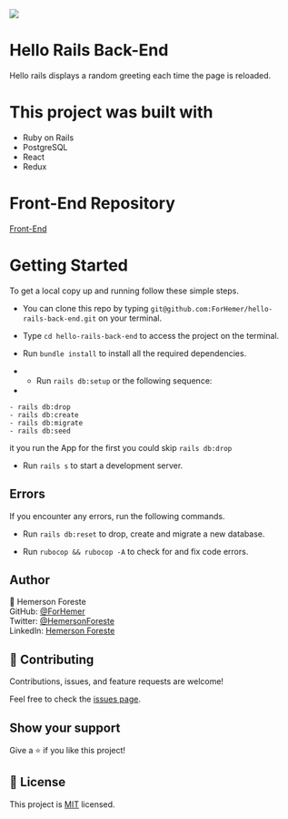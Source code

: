 ![](https://img.shields.io/badge/Microverse-blueviolet)

# Hello Rails Back-End

Hello rails displays a random greeting each time the page is reloaded.

# This project was built with

- Ruby on Rails
- PostgreSQL
- React
- Redux

# Front-End Repository
[Front-End](https://github.com/ForHemer/hello-rails-front-end)

# Getting Started

To get a local copy up and running follow these simple steps.

- You can clone this repo by typing `git@github.com:ForHemer/hello-rails-back-end.git` on your terminal.

- Type `cd hello-rails-back-end` to access the project on the terminal.
  
- Run `bundle install` to install all the required dependencies.
- - Run `rails db:setup` or the following sequence:
- 
```
- rails db:drop
- rails db:create
- rails db:migrate
- rails db:seed  
  ```              
  it you run the App for the first you could skip `rails db:drop`

- Run `rails s` to start a development server.

## Errors

If you encounter any errors, run the following commands.

- Run `rails db:reset` to drop, create and migrate a new database.

- Run `rubocop && rubocop -A` to check for and fix code errors.




## Author

👤 Hemerson Foreste<br>
GitHub: [@ForHemer](https://github.com/ForHemer)<br>
Twitter: [@HemersonForeste](https://twitter.com/HemersonForeste)<br>
LinkedIn: [Hemerson Foreste](https://www.linkedin.com/in/hemerson-foreste/)<br>

## 🤝 Contributing

Contributions, issues, and feature requests are welcome!

Feel free to check the [issues page](https://github.com/ForHemer/hello-rails-back-end/issues).

## Show your support

Give a ⭐️ if you like this project!

## 📝 License

This project is [MIT](./LICENCE) licensed.

